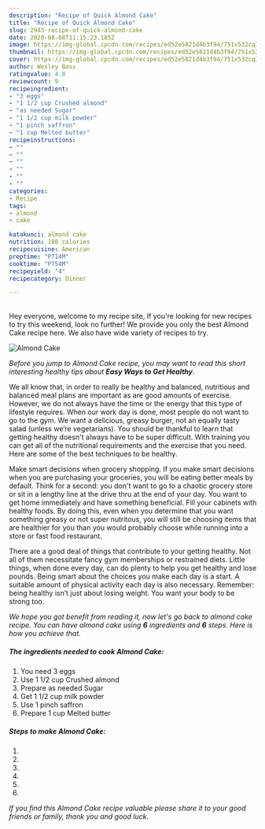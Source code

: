 ```yaml
---
description: "Recipe of Quick Almond Cake"
title: "Recipe of Quick Almond Cake"
slug: 2943-recipe-of-quick-almond-cake
date: 2020-08-08T11:15:23.185Z
image: https://img-global.cpcdn.com/recipes/ed52e5821d4b3f94/751x532cq70/almond-cake-recipe-main-photo.jpg
thumbnail: https://img-global.cpcdn.com/recipes/ed52e5821d4b3f94/751x532cq70/almond-cake-recipe-main-photo.jpg
cover: https://img-global.cpcdn.com/recipes/ed52e5821d4b3f94/751x532cq70/almond-cake-recipe-main-photo.jpg
author: Wesley Bass
ratingvalue: 4.8
reviewcount: 9
recipeingredient:
- "3 eggs"
- "1 1/2 cup Crushed almond"
- "as needed Sugar"
- "1 1/2 cup milk powder"
- "1 pinch saffron"
- "1 cup Melted butter"
recipeinstructions:
- ""
- ""
- ""
- ""
- ""
- ""
categories:
- Recipe
tags:
- almond
- cake

katakunci: almond cake 
nutrition: 198 calories
recipecuisine: American
preptime: "PT14M"
cooktime: "PT54M"
recipeyield: "4"
recipecategory: Dinner

---
```

<br>
Hey everyone, welcome to my recipe site, If you're looking for new recipes to try this weekend, look no further! We provide you only the best Almond Cake recipe here. We also have wide variety of recipes to try.
<br>


![Almond Cake](https://img-global.cpcdn.com/recipes/ed52e5821d4b3f94/751x532cq70/almond-cake-recipe-main-photo.jpg)

<i>Before you jump to Almond Cake recipe, you may want to read this short interesting healthy tips about <strong>Easy Ways to Get Healthy</strong>.</i>

We all know that, in order to really be healthy and balanced, nutritious and balanced meal plans are important as are good amounts of exercise. However, we do not always have the time or the energy that this type of lifestyle requires. When our work day is done, most people do not want to go to the gym. We want a delicious, greasy burger, not an equally tasty salad (unless we’re vegetarians). You should be thankful to learn that getting healthy doesn't always have to be super difficult. With training you can get all of the nutritional requirements and the exercise that you need. Here are some of the best techniques to be healthy.

Make smart decisions when grocery shopping. If you make smart decisions when you are purchasing your groceries, you will be eating better meals by default. Think for a second: you don't want to go to a chaotic grocery store or sit in a lengthy line at the drive thru at the end of your day. You want to get home immediately and have something beneficial. Fill your cabinets with healthy foods. By doing this, even when you determine that you want something greasy or not super nutritous, you will still be choosing items that are healthier for you than you would probably choose while running into a store or fast food restaurant.

There are a good deal of things that contribute to your getting healthy. Not all of them necessitate fancy gym memberships or restrained diets. Little things, when done every day, can do plenty to help you get healthy and lose pounds. Being smart about the choices you make each day is a start. A suitable amount of physical activity each day is also necessary. Remember: being healthy isn’t just about losing weight. You want your body to be strong too. 


<i>We hope you got benefit from reading it, now let's go back to almond cake recipe. You can have almond cake using <strong>6</strong> ingredients and <strong>6</strong> steps. Here is how you achieve that.
</i>

##### The ingredients needed to cook Almond Cake:

1. You need 3 eggs
1. Use 1 1/2 cup Crushed almond
1. Prepare as needed Sugar
1. Get 1 1/2 cup milk powder
1. Use 1 pinch saffron
1. Prepare 1 cup Melted butter


##### Steps to make Almond Cake:

1. 
1. 
1. 
1. 
1. 
1. 


<i>If you find this Almond Cake recipe valuable please share it to your good friends or family, thank you and good luck.</i>

